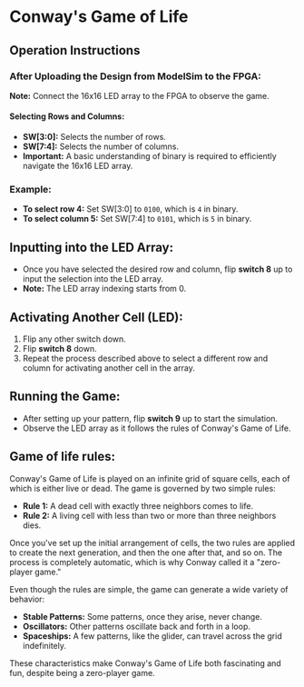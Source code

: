 # Conway's Game of Life

## Operation Instructions

### After Uploading the Design from ModelSim to the FPGA:
**Note:** Connect the 16x16 LED array to the FPGA to observe the game.

#### Selecting Rows and Columns:
- **SW[3:0]:** Selects the number of rows.
- **SW[7:4]:** Selects the number of columns.
- **Important:** A basic understanding of binary is required to efficiently navigate the 16x16 LED array.

### Example:
- **To select row 4:** Set SW[3:0] to `0100`, which is `4` in binary.
- **To select column 5:** Set SW[7:4] to `0101`, which is `5` in binary.

## Inputting into the LED Array:
- Once you have selected the desired row and column, flip **switch 8** up to input the selection into the LED array.
- **Note:** The LED array indexing starts from 0.

## Activating Another Cell (LED):
1. Flip any other switch down.
2. Flip **switch 8** down.
3. Repeat the process described above to select a different row and column for activating another cell in the array.

## Running the Game:
- After setting up your pattern, flip **switch 9** up to start the simulation.
- Observe the LED array as it follows the rules of Conway's Game of Life.

## Game of life rules: 

Conway's Game of Life is played on an infinite grid of square cells, each of which is either live or dead. The game is governed by two simple rules:

- **Rule 1:** A dead cell with exactly three neighbors comes to life.
- **Rule 2:** A living cell with less than two or more than three neighbors dies.

Once you've set up the initial arrangement of cells, the two rules are applied to create the next generation, and then the one after that, and so on. The process is completely automatic, which is why Conway called it a "zero-player game."

Even though the rules are simple, the game can generate a wide variety of behavior:

- **Stable Patterns:** Some patterns, once they arise, never change.
- **Oscillators:** Other patterns oscillate back and forth in a loop.
- **Spaceships:** A few patterns, like the glider, can travel across the grid indefinitely.

These characteristics make Conway's Game of Life both fascinating and fun, despite being a zero-player game.
